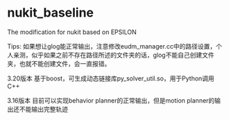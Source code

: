 # nukit_baseline
The modification for nukit based on EPSILON

Tips: 如果想让glog能正常输出，注意修改eudm_manager.cc中的路径设置，个人亲测，似乎如果之前不存在路径所述的文件夹的话，glog不能自己创建文件夹，也就不能创建文件，会一直报错。

3.20版本
	基于boost，可生成动态链接库py_solver_util.so，用于Python调用C++

3.16版本
	目前可以实现behavior planner的正常输出，但是motion planner的输出还不能输出完整轨迹
	
